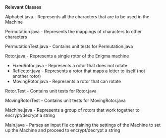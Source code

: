 **Relevant Classes**

Alphabet.java - Represents all the characters that are to be used in the Machine

Permutation.java - Represents the mappings of characters to other characters

PermutationTest.java - Contains unit tests for Permutation.java

Rotor.java - Represents a single rotor of the Enigma machine
- FixedRotor.java - Represents a rotor that does not rotate
-   Reflector.java - Represents a rotor that maps a letter to itself (not another rotor) 
- MovingRotor.java - Represents a rotor that can rotate

Rotor.Test - Contains unit tests for Rotor.java

MovingRotorTest - Contains unit tests for MovingRotor.java

Machine.java - Represents a group of rotors that work together to encrypt/decrypt a string

Main.java - Parses an input file containing the settings of the Machine to set up the Machine and proceed to encrypt/decrypt a string

